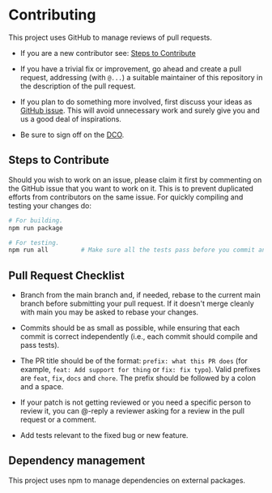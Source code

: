# Contributing

This project uses GitHub to manage reviews of pull requests.

- If you are a new contributor see: [Steps to Contribute](#steps-to-contribute)

- If you have a trivial fix or improvement, go ahead and create a pull request,
  addressing (with `@...`) a suitable maintainer of this repository in the
  description of the pull request.

- If you plan to do something more involved, first discuss your ideas as
  [GitHub issue](https://github.com/jkroepke/setup-stackit-cli/issues). This
  will avoid unnecessary work and surely give you and us a good deal of
  inspirations.

- Be sure to sign off on the [DCO](https://github.com/probot/dco#how-it-works).

## Steps to Contribute

Should you wish to work on an issue, please claim it first by commenting on the
GitHub issue that you want to work on it. This is to prevent duplicated efforts
from contributors on the same issue. For quickly compiling and testing your
changes do:

```bash
# For building.
npm run package

# For testing.
npm run all         # Make sure all the tests pass before you commit and push :)
```

## Pull Request Checklist

- Branch from the main branch and, if needed, rebase to the current main branch
  before submitting your pull request. If it doesn't merge cleanly with main you
  may be asked to rebase your changes.

- Commits should be as small as possible, while ensuring that each commit is
  correct independently (i.e., each commit should compile and pass tests).

- The PR title should be of the format: `prefix: what this PR does` (for
  example, `feat: Add support for thing` or `fix: fix typo`). Valid prefixes are
  `feat`, `fix`, `docs` and `chore`. The prefix should be followed by a colon
  and a space.

- If your patch is not getting reviewed or you need a specific person to review
  it, you can @-reply a reviewer asking for a review in the pull request or a
  comment.

- Add tests relevant to the fixed bug or new feature.

## Dependency management

This project uses npm to manage dependencies on external packages.
